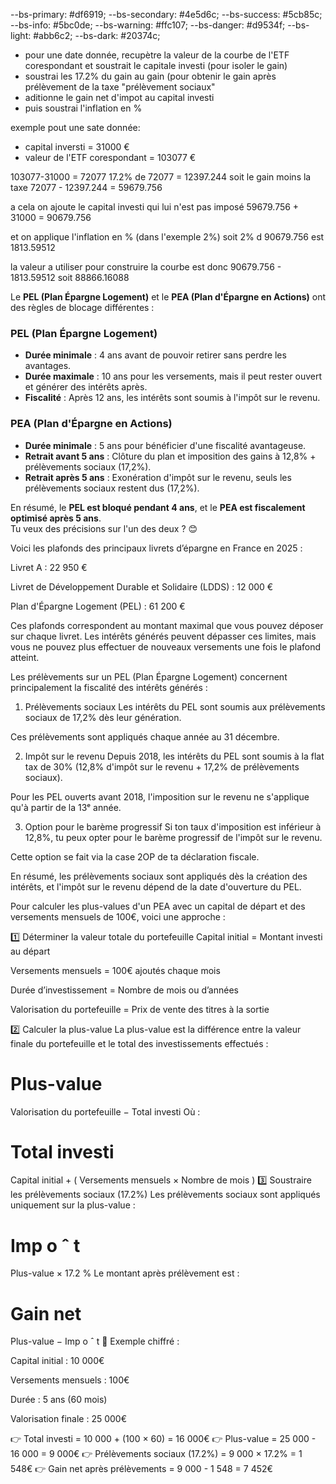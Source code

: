  --bs-primary: #df6919;
    --bs-secondary: #4e5d6c;
    --bs-success: #5cb85c;
    --bs-info: #5bc0de;
    --bs-warning: #ffc107;
    --bs-danger: #d9534f;
    --bs-light: #abb6c2;
    --bs-dark: #20374c;








- pour une date donnée, recupètre la valeur de la courbe de l'ETF corespondant et soustrait le capitale investi (pour isoler le gain)
- soustrai les 17.2% du gain au gain (pour obtenir le gain après prélèvement de la taxe "prélèvement sociaux"
-  aditionne le gain net d'impot au capital investi
- puis soustrai l'inflation en %

exemple pout une sate donnée:
- capital inversti = 31000 €
- valeur de l'ETF corespondant = 103077 €

103077-31000 = 72077
17.2% de 72077 = 12397.244
soit le gain moins la taxe  72077 - 12397.244 = 59679.756

a cela on ajoute le capital investi qui lui n'est pas imposé
59679.756 + 31000 = 90679.756

et on applique l'inflation en %
(dans l'exemple 2%)
soit 2% d 90679.756 est 1813.59512

la valeur a utiliser pour construire la courbe est donc 90679.756 - 1813.59512 soit 88866.16088




Le **PEL (Plan Épargne Logement)** et le **PEA (Plan d'Épargne en Actions)** ont des règles de blocage différentes :

### **PEL (Plan Épargne Logement)**
- **Durée minimale** : 4 ans avant de pouvoir retirer sans perdre les avantages.
- **Durée maximale** : 10 ans pour les versements, mais il peut rester ouvert et générer des intérêts après.
- **Fiscalité** : Après 12 ans, les intérêts sont soumis à l'impôt sur le revenu.

### **PEA (Plan d'Épargne en Actions)**
- **Durée minimale** : 5 ans pour bénéficier d'une fiscalité avantageuse.
- **Retrait avant 5 ans** : Clôture du plan et imposition des gains à 12,8% + prélèvements sociaux (17,2%).
- **Retrait après 5 ans** : Exonération d'impôt sur le revenu, seuls les prélèvements sociaux restent dus (17,2%).

En résumé, le **PEL est bloqué pendant 4 ans**, et le **PEA est fiscalement optimisé après 5 ans**.  
Tu veux des précisions sur l'un des deux ? 😊




Voici les plafonds des principaux livrets d’épargne en France en 2025 :

Livret A : 22 950 €

Livret de Développement Durable et Solidaire (LDDS) : 12 000 €

Plan d'Épargne Logement (PEL) : 61 200 €

Ces plafonds correspondent au montant maximal que vous pouvez déposer sur chaque livret. Les intérêts générés peuvent dépasser ces limites, mais vous ne pouvez plus effectuer de nouveaux versements une fois le plafond atteint.





Les prélèvements sur un PEL (Plan Épargne Logement) concernent principalement la fiscalité des intérêts générés :

1. Prélèvements sociaux
Les intérêts du PEL sont soumis aux prélèvements sociaux de 17,2% dès leur génération.

Ces prélèvements sont appliqués chaque année au 31 décembre.

2. Impôt sur le revenu
Depuis 2018, les intérêts du PEL sont soumis à la flat tax de 30% (12,8% d'impôt sur le revenu + 17,2% de prélèvements sociaux).

Pour les PEL ouverts avant 2018, l'imposition sur le revenu ne s'applique qu'à partir de la 13ᵉ année.

3. Option pour le barème progressif
Si ton taux d'imposition est inférieur à 12,8%, tu peux opter pour le barème progressif de l'impôt sur le revenu.

Cette option se fait via la case 2OP de ta déclaration fiscale.

En résumé, les prélèvements sociaux sont appliqués dès la création des intérêts, et l'impôt sur le revenu dépend de la date d'ouverture du PEL.




Pour calculer les plus-values d'un PEA avec un capital de départ et des versements mensuels de 100€, voici une approche :

1️⃣ Déterminer la valeur totale du portefeuille
Capital initial = Montant investi au départ

Versements mensuels = 100€ ajoutés chaque mois

Durée d’investissement = Nombre de mois ou d’années

Valorisation du portefeuille = Prix de vente des titres à la sortie

2️⃣ Calculer la plus-value
La plus-value est la différence entre la valeur finale du portefeuille et le total des investissements effectués :

Plus-value
=
Valorisation du portefeuille
−
Total investi
Où :

Total investi
=
Capital initial
+
(
Versements mensuels
×
Nombre de mois
)
3️⃣ Soustraire les prélèvements sociaux (17.2%)
Les prélèvements sociaux sont appliqués uniquement sur la plus-value :

Imp
o
ˆ
t
=
Plus-value
×
17.2
%
Le montant après prélèvement est :

Gain net
=
Plus-value
−
Imp
o
ˆ
t
🔹 Exemple chiffré :

Capital initial : 10 000€

Versements mensuels : 100€

Durée : 5 ans (60 mois)

Valorisation finale : 25 000€

👉 Total investi = 10 000 + (100 × 60) = 16 000€ 👉 Plus-value = 25 000 - 16 000 = 9 000€ 👉 Prélèvements sociaux (17.2%) = 9 000 × 17.2% = 1 548€ 👉 Gain net après prélèvements = 9 000 - 1 548 = 7 452€